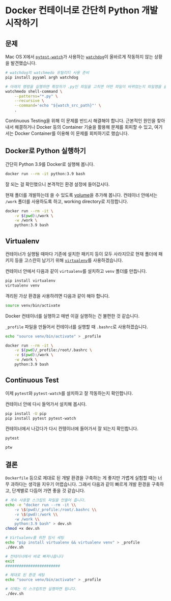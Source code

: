 # Docker 컨테이너로 간단히 Python 개발 시작하기

## 문제

Mac OS X에서 [`pytest-watch`](https://github.com/joeyespo/pytest-watch)가 사용하는
[`watchdog`](https://github.com/gorakhargosh/watchdog)이
올바르게 작동하지 않는 상황을 발견했습니다.

```bash
# watchdog의 watchmedo 유틸리티 사용 준비
pip install pyyaml argh watchdog

# 아래의 명령을 실행하면 확장자가 .py인 파일을 고치면 어떤 파일이 바뀌었는지 파일명을 출력해야 합니다.
watchmedo shell-command \
    --patterns="*.py" \
    --recursive \
    --command='echo "${watch_src_path}"' \
    .
```

Continuous Testing을 위해 이 문제를 반드시 해결해야 합니다.
근본적인 원인을 찾아내서 해결하거나 Docker 등의 Container 기술을 활용해 문제를 회피할 수 있고,
여기서는 Docker Container를 이용해 이 문제를 회피하기로 했습니다.

## Docker로 Python 실행하기

간단히 Python 3.9를 Docker로 실행해 봅니다.

```bash
docker run --rm -it python:3.9 bash
```

잘 되는 걸 확인했으니 본격적인 환경 설정에 들어갑시다.

현재 폴더를 개발하는데 쓸 수 있도록
[volume](https://docs.docker.com/storage/volumes/)을 추가해 봅니다.
컨테이너 안에서는 `/work` 폴더를 사용하도록 하고, working directory로 지정합니다.

```bash
docker run --rm -it \
    -v $(pwd):/work \
    -w /work \
    python:3.9 bash
```

## Virtualenv

컨테이너가 실행될 때마다 기존에 설치한 패키지 등이 모두 사라지므로
현재 폴더에 패키지 등을 고스란히 남기기 위해
[`virtualenv`](https://github.com/pypa/virtualenv)를 사용하겠습니다.

컨테이너 안에서 다음과 같이 `virtualenv`를 설치하고 `venv` 폴더를 만듭니다.

```bash
pip install virtualenv
virtualenv venv
```

격리된 가상 환경을 사용하려면 다음과 같이 해야 합니다.

```bash
source venv/bin/activate
```

Docker 컨테이너를 실행하고 매번 이걸 실행하는 건 불편한 것 같습니다.

`_profile` 파일을 만들어서 컨테이너를 실행할 때 `.bashrc`로 사용하겠습니다.

```bash
echo "source venv/bin/activate" > _profile
```

```bash
docker run --rm -it \
    -v $(pwd)/_profile:/root/.bashrc \
    -v $(pwd):/work \
    -w /work \
    python:3.9 bash
```

## Continuous Test

이제 `pytest`와 `pytest-watch`를 설치하고 잘 작동하는지 확인합니다.

컨테이너 안에 다시 들억가서 설치해 봅시다.

```bash
pip install -U pip
pip install pytest pytest-watch
```

컨테이너에서 나갔다가 다시 컨텡이너에 들어가서 잘 되는지 확인합니다.

```bash
pytest

ptw
```

## 결론

`Dockerfile` 등으로 제대로 된 개발 환경을 구축하는 게 좋지만
가볍게 실험할 때는 너무 과하다는 생각을 지우기 어렵습니다.
그래서 다음과 같이 빠르게 개발 환경을 구축하고, 단계별로 다듬어 가면 좋을 것 같습니다.

```bash
# 계속 사용할 스크립트 파일을 만들어 줍니다.
echo -e "docker run --rm -it \\
    -v \$(pwd)/_profile:/root/.bashrc \\
    -v \$(pwd):/work \\
    -w /work \\
    python:3.9 bash" > dev.sh
chmod +x dev.sh

# Virtualenv를 위한 임시 세팅
echo "pip install virtualenv && virtualenv venv" > _profile
./dev.sh

# 컨테이너에서 바로 빠져나옵니다
exit
########################

# 제대로 된 환경 세팅
echo "source venv/bin/activate" > _profile

# 이제는 이 스크립트만 실행하면 됩니다.
./dev.sh
```

